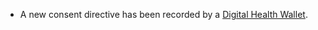 - A new consent directive has been recorded by a <a href="system-actors.html#ochw">Digital Health Wallet</a>.  
